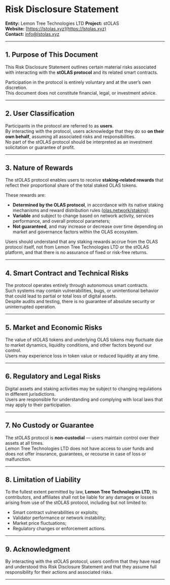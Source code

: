 # Risk Disclosure Statement

**Entity:** Lemon Tree Technologies LTD 
**Project:** stOLAS  
**Website:** [https://lstolas.xyz](https://lstolas.xyz)  
**Contact:** info@lstolas.xyz  

---

## 1. Purpose of This Document
This Risk Disclosure Statement outlines certain material risks associated with interacting with the **stOLAS protocol** and its related smart contracts.  

Participation in the protocol is entirely voluntary and at the user’s own discretion.  
This document does not constitute financial, legal, or investment advice.

---

## 2. User Classification
Participants in the protocol are referred to as **users**.  
By interacting with the protocol, users acknowledge that they do so **on their own behalf**, assuming all associated risks and responsibilities.  
No part of the stOLAS protocol should be interpreted as an investment solicitation or guarantee of profit.

---

## 3. Nature of Rewards
The stOLAS protocol enables users to receive **staking-related rewards** that reflect their proportional share of the total staked OLAS tokens.  

These rewards are:  
- **Determined by the OLAS protocol**, in accordance with its native staking mechanisms and reward distribution rules ([olas.network/staking](https://olas.network/staking));  
- **Variable** and subject to change based on network activity, services performance, and overall protocol parameters;  
- **Not guaranteed**, and may increase or decrease over time depending on market and governance factors within the OLAS ecosystem.

Users should understand that any staking rewards accrue from the OLAS protocol itself, not from Lemon Tree Technologies LTD or the stOLAS platform, and that there is no assurance of fixed or risk-free returns.

---

## 4. Smart Contract and Technical Risks
The protocol operates entirely through autonomous smart contracts.  
Such systems may contain vulnerabilities, bugs, or unintentional behavior that could lead to partial or total loss of digital assets.  
Despite audits and testing, there is no guarantee of absolute security or uninterrupted operation.

---

## 5. Market and Economic Risks
The value of stOLAS tokens and underlying OLAS tokens may fluctuate due to market dynamics, liquidity conditions, and other factors beyond our control.  
Users may experience loss in token value or reduced liquidity at any time.

---

## 6. Regulatory and Legal Risks
Digital assets and staking activities may be subject to changing regulations in different jurisdictions.  
Users are responsible for understanding and complying with local laws that may apply to their participation.

---

## 7. No Custody or Guarantee
The stOLAS protocol is **non-custodial** — users maintain control over their assets at all times.  
Lemon Tree Technologies LTD does not have access to user funds and does not offer insurance, guarantees, or recourse in case of loss or malfunction.

---

## 8. Limitation of Liability
To the fullest extent permitted by law, **Lemon Tree Technologies LTD**, its contributors, and affiliates shall not be liable for any damages or losses arising from use of the stOLAS protocol, including but not limited to:
- Smart contract vulnerabilities or exploits;  
- Validator performance or network instability;  
- Market price fluctuations;  
- Regulatory changes or enforcement actions.

---

## 9. Acknowledgment
By interacting with the stOLAS protocol, users confirm that they have read and understood this Risk Disclosure Statement and that they assume full responsibility for their actions and associated risks.

---
